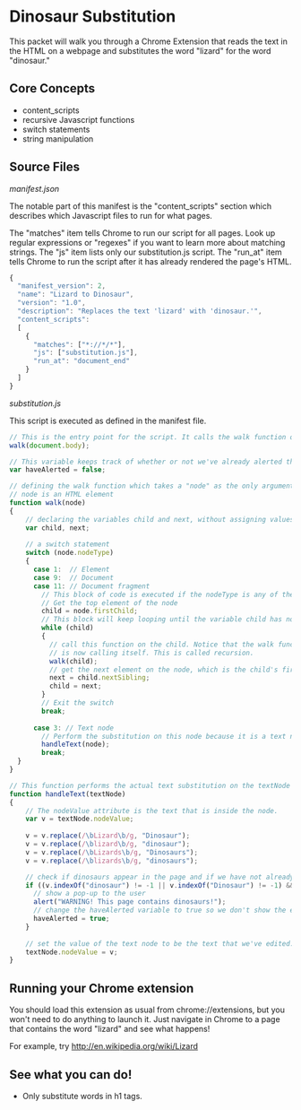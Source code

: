 # Dinosaur Substitution

This packet will walk you through a Chrome Extension that reads the text in the HTML on a webpage and substitutes the word "lizard" for the word "dinosaur."

## Core Concepts

  * content_scripts
  * recursive Javascript functions
  * switch statements
  * string manipulation

## Source Files

*manifest.json*

The notable part of this manifest is the "content_scripts" section which describes which Javascript files to run for what pages.

The "matches" item tells Chrome to run our script for all pages. Look up regular expressions or "regexes" if you want to learn more about matching strings.
The "js" item lists only our substitution.js script.
The "run_at" item tells Chrome to run the script after it has already rendered the page's HTML.

```javascript
{
  "manifest_version": 2,
  "name": "Lizard to Dinosaur",
  "version": "1.0",
  "description": "Replaces the text 'lizard' with 'dinosaur.'",
  "content_scripts": 
  [
    {
      "matches": ["*://*/*"],
      "js": ["substitution.js"],
      "run_at": "document_end"
    }
  ]
}
```

*substitution.js*

This script is executed as defined in the manifest file.

```javascript
// This is the entry point for the script. It calls the walk function on the HTML body of the loaded webpage.
walk(document.body);

// This variable keeps track of whether or not we've already alerted the user.
var haveAlerted = false;

// defining the walk function which takes a "node" as the only argument.
// node is an HTML element
function walk(node) 
{
    // declaring the variables child and next, without assigning values to them.
    var child, next;
    
    // a switch statement
    switch (node.nodeType)
    {
      case 1:  // Element
      case 9:  // Document
      case 11: // Document fragment
        // This block of code is executed if the nodeType is any of the three above
        // Get the top element of the node
        child = node.firstChild;
        // This block will keep looping until the variable child has no value (is null)
        while (child)
        {
          // call this function on the child. Notice that the walk function
          // is now calling itself. This is called recursion.
          walk(child);
          // get the next element on the node, which is the child's first sibling
          next = child.nextSibling;
          child = next;
        }
        // Exit the switch
        break;
	    
      case 3: // Text node
        // Perform the substitution on this node because it is a text node.
        handleText(node);
        break;
  }
}

// This function performs the actual text substitution on the textNode argument
function handleText(textNode) 
{
    // The nodeValue attribute is the text that is inside the node.
    var v = textNode.nodeValue;
    
    v = v.replace(/\bLizard\b/g, "Dinosaur");
    v = v.replace(/\blizard\b/g, "dinosaur");
    v = v.replace(/\bLizards\b/g, "Dinosaurs");
    v = v.replace(/\blizards\b/g, "dinosaurs");

    // check if dinosaurs appear in the page and if we have not already alerted the user
    if ((v.indexOf("dinosaur") != -1 || v.indexOf("Dinosaur") != -1) && !haveAlerted) {
      // show a pop-up to the user
      alert("WARNING! This page contains dinosaurs!");
      // change the haveAlerted variable to true so we don't show the error again
      haveAlerted = true;
    }
    
    // set the value of the text node to be the text that we've edited.
    textNode.nodeValue = v;
}
```

## Running your Chrome extension

You should load this extension as usual from chrome://extensions, but you won't need to do anything to launch it. Just navigate in Chrome to a page that contains the word "lizard" and see what happens!

For example, try http://en.wikipedia.org/wiki/Lizard

## See what you can do!

  - Only substitute words in h1 tags.

